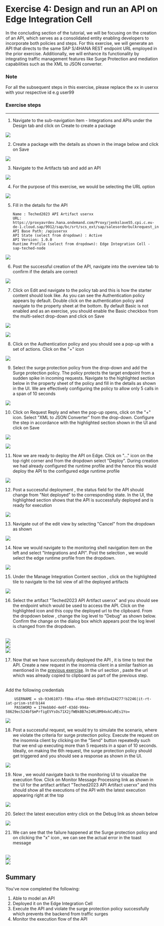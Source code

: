 # Exercise 4: Design and run an API on Edge Integration Cell

In the concluding section of the tutorial, we will be focusing on the creation of an API, which serves as a consolidated entity enabling developers to incorporate both policies and steps. For this exercise, we will generate an API that directs to the same SAP S/4HANA REST endpoint URL employed in the prior exercise. Additionally, we will enhance its functionality by integrating traffic management features like Surge Protection and mediation capabilities such as the XML to JSON converter.

### Note

For all the subsequent steps in this exercise, please replace the xx in userxx with your respective id e.g user99

### Exercise steps

***

1. Navigate to the sub-navigation item - Integrations and APIs under the Design tab and click on Create to create a package

![](/exercises/ex4/images/04_01_0010.png)

2. Create a package with the details as shown in the image below and click on Save

![](/exercises/ex4/images/04_02_0010.png)

3. Navigate to the Artifacts tab and add an API

![](/exercises/ex4/images/04_03_0010.png)

4. For the purpose of this exercise, we would be selecting the URL option

![](/exercises/ex4/images/04_04_0010.png)

5. Fill in the details for the API

    ```
    Name : Teched2023 API Artifact userxx
    URL: https://proxyavrdev.hana.ondemand.com/Proxy/jenkslave55.cpi.c.eu-de-1.cloud.sap/9912/sap/bc/srt/scs_ext/sap/salesorderbulkrequest_in
    API Base Path: /apiuserxx
    API State (select from dropdown) : Active
    API Version: 1.0.0
    Runtime Profile (select from dropdown): Edge Integration Cell - sap-teched-node
    ```

![](/exercises/ex4/images/04_05_0010.png)

6. Post the successful creation of the API, navigate into the overview tab to confirm if the details are correct

![](/exercises/ex4/images/04_06_0010.png)

7. Click on Edit and navigate to the policy tab and this is how the starter content should look like. As you can see the Authentication policy appears by default. Double click on the authentication policy and navigate to the property sheet at the bottom. By default Basic is not enabled and as an exercise, you should enable the Basic checkbox from the multi-select drop-down and click on Save

![](/exercises/ex4/images/04_07_01_0010.png)

![](/exercises/ex4/images/04_07_02_0010.png)

8. Click on the Authentication policy and you should see a pop-up with a set of actions. Click on the "+" icon

![](/exercises/ex4/images/04_08_0010.png)

9. Select the surge protection policy from the drop-down and add the Surge protection policy. The policy protects the target endpoint from a sudden spike in incoming requests. Navigate to the highlighted section below in the property sheet of the policy and fill in the details as shown in the UI. We are effectively configuring the policy to allow only 5 calls in a span of 10 seconds

![](/exercises/ex4/images/04_09_0010.png)

10. Click on Request Reply and when the pop-up opens, click on the "+" icon. Select "XML to JSON Converter" from the drop-down. Configure the step in accordance with the highlighted section shown in the UI and click on Save

![](/exercises/ex4/images/04_10_01_0010.png)

![](/exercises/ex4/images/04_10_02_0010.png)

11. Now we are ready to deploy the API on Edge. Click on "..." icon on the top right corner and from the dropdown select "Deploy". During creation we had already configured the runtime profile and the hence this would deploy the API to the configured edge runtime profile

![](/exercises/ex4/images/04_11_0010.png)

12. Post a successful deployment , the status field for the API should change from "Not deployed" to the corresponding state. In the UI, the highlighted section shows that the API is successfully deployed and is ready for execution

![](/exercises/ex4/images/04_12_0010.png)

13. Navigate out of the edit view by selecting "Cancel" from the dropdown as shown

![](/exercises/ex4/images/04_13_0010.png)

14. Now we would navigate to the monitoring shell navigation item on the left and select "Integrations and API". Post the selection , we would select the edge runtime profile from the dropdown.

![](/exercises/ex4/images/04_14_0010.png)

15. Under the Manage Integration Content section , click on the highlighted tile to navigate to the list view of all the deployed artifacts

![](/exercises/ex4/images/04_15_0010.png)

16. Select the artifact "Teched2023 API Artifact userxx" and you should see the endpoint which would be used to access the API. Click on the highlighted icon and this copy the deployed url to the clipboard. From the dropdown below , change the log level to "Debug" as shown below. Confirm the change on the dialog box which appears post the log level is changed from the dropdown.

<br>![](/exercises/ex4/images/04_16_0010.png)
<br>![](/exercises/ex4/images/04_17_0010.png)
<br>![](/exercises/ex4/images/04_18_0010.png)

17. Now that we have successfully deployed the API , it is time to test the API. Create a new request in the insomnia client in a similar fashion as mentioned in the [previous exercise](../ex3/README.md). In the url section , paste the url which was already copied to clipboard as part of the previous step.
<br>
Add the following credentials

    
        USERNAME = sb-93d61073-f8ba-4faa-98e0-89fd3a424277!b2246|it-rt-iat-prism-std!b144
        PASSWORD = 174ebb0d-4e0f-43dd-994a-58629ec524bf$mPrfigEVYsOs71X2jfWBkBB7e24Mi8M94xkCuREs1Yo=
    

![](/exercises/ex4/images/04_19_0010.png)

18. Post a successful request, we would try to simulate the scenario, where we violate the criteria for surge protection policy. Execute the request on the insomnia client by clicking on the "Send" button repeatedly such that we end up executing more than 5 requests in a span of 10 seconds. Ideally, on making the 6th request, the surge protection policy should get triggered and you should see a response as shown in the UI. 

![](/exercises/ex4/images/04_20_0010.png)

19. Now , we would navigate back to the monitoring UI to visualize the execution flow. Click on Monitor Message Processing link as shown in the UI for the artifact artifact "Teched2023 API Artifact userxx" and this should show all the executions of the API with the latest execution appearing right at the top

![](/exercises/ex4/images/04_21_0010.png)

20. Select the latest execution entry click on the Debug link as shown below

![](/exercises/ex4/images/04_22_0010.png)

21. We can see that the failure happened at the Surge protection policy and on clicking the "x" icon , we can see the actual error in the toast message

<br>![](/exercises/ex4/images/04_23_0010.png)
<br>![](/exercises/ex4/images/04_24_0010.png)

## Summary

You've now completed the following:

1. Able to model an API
2. Deployed it on the Edge Integration Cell
3. Execute the API and violate the surge protection policy successfully which prevents the backend from traffic surges
4. Monitor the execution flow of the API 
